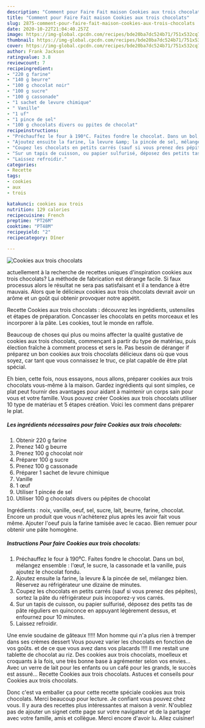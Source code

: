 ```yaml
---
description: "Comment pour Faire Fait maison Cookies aux trois chocolats"
title: "Comment pour Faire Fait maison Cookies aux trois chocolats"
slug: 2875-comment-pour-faire-fait-maison-cookies-aux-trois-chocolats
date: 2020-10-22T21:04:40.257Z
image: https://img-global.cpcdn.com/recipes/bde20ba7dc524b71/751x532cq70/cookies-aux-trois-chocolats-photo-principale-de-la-recette.jpg
thumbnail: https://img-global.cpcdn.com/recipes/bde20ba7dc524b71/751x532cq70/cookies-aux-trois-chocolats-photo-principale-de-la-recette.jpg
cover: https://img-global.cpcdn.com/recipes/bde20ba7dc524b71/751x532cq70/cookies-aux-trois-chocolats-photo-principale-de-la-recette.jpg
author: Frank Jackson
ratingvalue: 3.8
reviewcount: 7
recipeingredient:
- "220 g farine"
- "140 g beurre"
- "100 g chocolat noir"
- "100 g sucre"
- "100 g cassonade"
- "1 sachet de levure chimique"
- " Vanille"
- "1 uf"
- "1 pince de sel"
- "100 g chocolats divers ou ppites de chocolat"
recipeinstructions:
- "Préchauffez le four à 190⁰C. Faites fondre le chocolat. Dans un bol, mélangez ensemble : l&#39;œuf, le sucre, la cassonade et la vanille, puis ajoutez le chocolat fondu."
- "Ajoutez ensuite la farine, la levure &amp; la pincée de sel, mélangez bien. Réservez au réfrigérateur une dizaine de minutes."
- "Coupez les chocolats en petits carrés (sauf si vous prenez des pépites), sortez la pâte du réfrigérateur puis incoporez-y vos carrés."
- "Sur un tapis de cuisson, ou papier sulfurisé, déposez des petits tas de pâte réguliers en quinconce en appuyant légèrement dessus, et enfournez pour 10 minutes."
- "Laissez refroidir."
categories:
- Recette
tags:
- cookies
- aux
- trois

katakunci: cookies aux trois 
nutrition: 129 calories
recipecuisine: French
preptime: "PT26M"
cooktime: "PT48M"
recipeyield: "2"
recipecategory: Dîner

---
```



![Cookies aux trois chocolats](https://img-global.cpcdn.com/recipes/bde20ba7dc524b71/751x532cq70/cookies-aux-trois-chocolats-photo-principale-de-la-recette.jpg)

actuellement à la recherche de recettes uniques d'inspiration cookies aux trois chocolats? La méthode de fabrication est dérange facile. Si faux processus alors le résultat ne sera pas satisfaisant et il a tendance à être mauvais. Alors que le délicieux cookies aux trois chocolats devrait avoir un arôme et un goût qui obtenir provoquer notre appétit.

Recette Cookies aux trois chocolats : découvrez les ingrédients, ustensiles et étapes de préparation. Concasser les chocolats en petits morceaux et les incorporer à la pâte. Les cookies, tout le monde en raffole.

Beaucoup de choses qui plus ou moins affecter la qualité gustative de cookies aux trois chocolats, commençant à partir du type de matériau, puis élection fraîche à comment process et sers le. Pas besoin de déranger if préparez un bon cookies aux trois chocolats délicieux dans où que vous soyez, car tant que vous connaissez le truc, ce plat capable de être plat spécial.


Eh bien, cette fois, nous essayons, nous allons, préparer cookies aux trois chocolats vous-même à la maison. Gardez ingrédients qui sont simples, ce plat peut fournir des avantages pour aidant à maintenir un corps sain pour vous et votre famille. Vous pouvez créer Cookies aux trois chocolats utiliser 10 type de matériau et 5 étapes création. Voici les comment dans préparer le plat.

<!--inarticleads1-->

##### Les ingrédients nécessaires pour faire Cookies aux trois chocolats:

1. Obtenir 220 g farine
1. Prenez 140 g beurre
1. Prenez 100 g chocolat noir
1. Préparer 100 g sucre
1. Prenez 100 g cassonade
1. Préparer 1 sachet de levure chimique
1.   Vanille
1.  1 œuf
1. Utiliser 1 pincée de sel
1. Utiliser 100 g chocolats divers ou pépites de chocolat


Ingrédients : noix, vanille, oeuf, sel, sucre, lait, beurre, farine, chocolat. Encore un produit que vous n&#39;achèterez plus après les avoir fait vous même. Ajouter l&#39;oeuf puis la farine tamisée avec le cacao. Bien remuer pour obtenir une pâte homogène. 

<!--inarticleads2-->

##### Instructions Pour faire Cookies aux trois chocolats:

1. Préchauffez le four à 190⁰C. Faites fondre le chocolat. Dans un bol, mélangez ensemble : l&#39;œuf, le sucre, la cassonade et la vanille, puis ajoutez le chocolat fondu.
1. Ajoutez ensuite la farine, la levure &amp; la pincée de sel, mélangez bien. Réservez au réfrigérateur une dizaine de minutes.
1. Coupez les chocolats en petits carrés (sauf si vous prenez des pépites), sortez la pâte du réfrigérateur puis incoporez-y vos carrés.
1. Sur un tapis de cuisson, ou papier sulfurisé, déposez des petits tas de pâte réguliers en quinconce en appuyant légèrement dessus, et enfournez pour 10 minutes.
1. Laissez refroidir.


Une envie soudaine de gâteaux !!!!! Mon homme qui n&#39;a plus rien à tremper dans ses crèmes dessert Vous pouvez varier les chocolats en fonction de vos goûts. et de ce que vous avez dans vos placards !!!! Il me restait une tablette de chocolat au riz. Des cookies aux trois chocolats, moelleux et croquants à la fois, une très bonne base à agrémenter selon vos envies… Avec un verre de lait pour les enfants ou un café pour les grands, le succès est assuré… Recette Cookies aux trois chocolats. Astuces et conseils pour Cookies aux trois chocolats. 


Donc c'est va emballer ça pour cette recette spéciale cookies aux trois chocolats. Merci beaucoup pour lecture. Je confiant vous pouvez chez vous. Il y aura des recettes plus  intéressantes at maison à venir. N'oubliez pas de ajouter un signet cette page sur votre navigateur et de la partager avec votre famille, amis et collègue. Merci encore d'avoir lu. Allez cuisiner!
